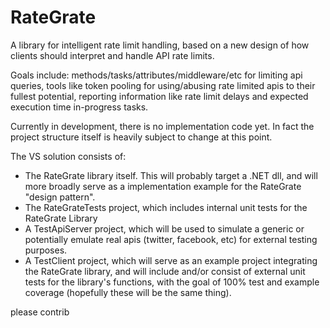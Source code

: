 # RateGrate
A library for intelligent rate limit handling, based on a new design of how clients should interpret and handle API rate limits.

Goals include: methods/tasks/attributes/middleware/etc for limiting api queries, tools like token pooling for using/abusing rate limited apis to their fullest potential, reporting information like rate limit delays and expected execution time in-progress tasks.

Currently in development, there is no implementation code yet. 
In fact the project structure itself is heavily subject to change at this point.

The VS solution consists of:
- The RateGrate library itself. 
  This will probably target a .NET dll, and will more broadly serve as a implementation example for the RateGrate "design pattern".
- The RateGrateTests project, which includes internal unit tests for the RateGrate Library
- A TestApiServer project, which will be used to simulate a generic or potentially emulate real apis (twitter, facebook, etc)
  for external testing purposes.
- A TestClient project, which will serve as an example project integrating the RateGrate library,
  and will include and/or consist of external unit tests for the library's functions, 
  with the goal of 100% test and example coverage (hopefully these will be the same thing).
  

please contrib

